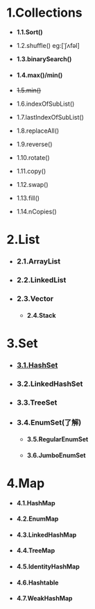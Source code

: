 # 1.Collections

* **1.1.Sort()**

* 1.2.shuffle() eg:[ˈʃʌfəl]

* **1.3.binarySearch()**

* #### **1.4.max()/min()**

* ~~1.5.min()~~

* 1.6.indexOfSubList()

* 1.7.lastIndexOfSubList()

* 1.8.replaceAll()

* 1.9.reverse()

* 1.10.rotate()

* 1.11.copy()

* 1.12.swap()

* 1.13.fill()

* 1.14.nCopies()

# 2.List

- ### 2.1.ArrayList

- ### 2.2.LinkedList

- ### 2.3.Vector

  - #### 2.4.Stack

# 3.Set

- ### [3.1.HashSet](set/HashSet.md)

- ###  3.2.LinkedHashSet

- ### 3.3.TreeSet

- ### 3.4.EnumSet(了解)

  - #### 3.5.RegularEnumSet

  - ####  3.6.JumboEnumSet

# 4.Map

- #### 4.1.HashMap

- #### 4.2.EnumMap

- #### 4.3.LinkedHashMap

- #### 4.4.TreeMap

- #### 4.5.IdentityHashMap

- #### 4.6.Hashtable

- #### 4.7.WeakHashMap